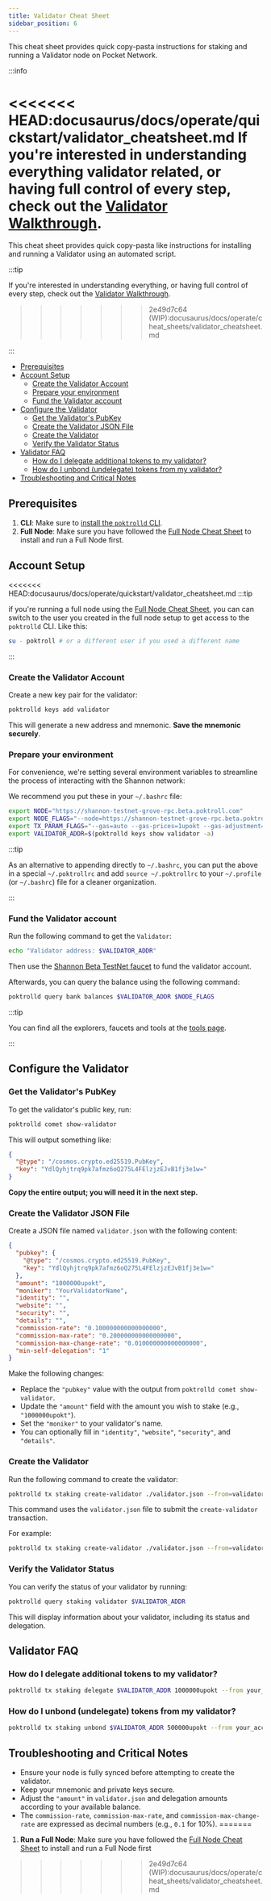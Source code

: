 ```yaml
---
title: Validator Cheat Sheet
sidebar_position: 6
---
```


This cheat sheet provides quick copy-pasta instructions for staking and running a Validator node on Pocket Network.

:::info

<<<<<<< HEAD:docusaurus/docs/operate/quickstart/validator_cheatsheet.md
If you're interested in understanding everything validator related, or having full control of every
step, check out the [Validator Walkthrough](../run_a_node/validator_walkthrough.md).
=======
This cheat sheet provides quick copy-pasta like instructions for installing and
running a Validator using an automated script.

:::tip

If you're interested in understanding everything, or having full control of every
step, check out the [Validator Walkthrough](../walkthroughs/validator_walkthrough.md).
>>>>>>> 2e49d7c64 (WIP):docusaurus/docs/operate/cheat_sheets/validator_cheatsheet.md

:::

- [Prerequisites](#prerequisites)
- [Account Setup](#account-setup)
  - [Create the Validator Account](#create-the-validator-account)
  - [Prepare your environment](#prepare-your-environment)
  - [Fund the Validator account](#fund-the-validator-account)
- [Configure the Validator](#configure-the-validator)
  - [Get the Validator's PubKey](#get-the-validators-pubkey)
  - [Create the Validator JSON File](#create-the-validator-json-file)
  - [Create the Validator](#create-the-validator)
  - [Verify the Validator Status](#verify-the-validator-status)
- [Validator FAQ](#validator-faq)
  - [How do I delegate additional tokens to my validator?](#how-do-i-delegate-additional-tokens-to-my-validator)
  - [How do I unbond (undelegate) tokens from my validator?](#how-do-i-unbond-undelegate-tokens-from-my-validator)
- [Troubleshooting and Critical Notes](#troubleshooting-and-critical-notes)

## Prerequisites

1. **CLI**: Make sure to [install the `poktrolld` CLI](../user_guide/poktrolld_cli.md).
2. **Full Node**: Make sure you have followed the [Full Node Cheat Sheet](./full_node_cheatsheet.md) to install and run a Full Node first.

## Account Setup

<<<<<<< HEAD:docusaurus/docs/operate/quickstart/validator_cheatsheet.md
:::tip

if you're running a full node using the [Full Node Cheat Sheet](./full_node_cheatsheet.md), you can can switch to
the user you created in the full node setup to get access to the `poktrolld` CLI. Like this:

```bash
su - poktroll # or a different user if you used a different name
```

:::

### Create the Validator Account

Create a new key pair for the validator:

```bash
poktrolld keys add validator
```

This will generate a new address and mnemonic. **Save the mnemonic securely**.

### Prepare your environment

For convenience, we're setting several environment variables to streamline
the process of interacting with the Shannon network:

We recommend you put these in your `~/.bashrc` file:

```bash
export NODE="https://shannon-testnet-grove-rpc.beta.poktroll.com"
export NODE_FLAGS="--node=https://shannon-testnet-grove-rpc.beta.poktroll.com"
export TX_PARAM_FLAGS="--gas=auto --gas-prices=1upokt --gas-adjustment=1.5 --chain-id=pocket-beta --yes"
export VALIDATOR_ADDR=$(poktrolld keys show validator -a)
```

:::tip

As an alternative to appending directly to `~/.bashrc`, you can put the above
in a special `~/.poktrollrc` and add `source ~/.poktrollrc` to
your `~/.profile` (or `~/.bashrc`) file for a cleaner organization.

:::

### Fund the Validator account

Run the following command to get the `Validator`:

```bash
echo "Validator address: $VALIDATOR_ADDR"
```

Then use the [Shannon Beta TestNet faucet](https://faucet.beta.testnet.pokt.network/) to fund the validator account.

Afterwards, you can query the balance using the following command:

```bash
poktrolld query bank balances $VALIDATOR_ADDR $NODE_FLAGS
```

:::tip

You can find all the explorers, faucets and tools at the [tools page](../../explore/tools.md).

:::

## Configure the Validator

### Get the Validator's PubKey

To get the validator's public key, run:

```bash
poktrolld comet show-validator
```

This will output something like:

```json
{
  "@type": "/cosmos.crypto.ed25519.PubKey",
  "key": "YdlQyhjtrq9pk7afmz6oQ275L4FElzjzEJvB1fj3e1w="
}
```

**Copy the entire output; you will need it in the next step.**

### Create the Validator JSON File

Create a JSON file named `validator.json` with the following content:

```json
{
  "pubkey": {
    "@type": "/cosmos.crypto.ed25519.PubKey",
    "key": "YdlQyhjtrq9pk7afmz6oQ275L4FElzjzEJvB1fj3e1w="
  },
  "amount": "1000000upokt",
  "moniker": "YourValidatorName",
  "identity": "",
  "website": "",
  "security": "",
  "details": "",
  "commission-rate": "0.100000000000000000",
  "commission-max-rate": "0.200000000000000000",
  "commission-max-change-rate": "0.010000000000000000",
  "min-self-delegation": "1"
}
```

Make the following changes:

- Replace the `"pubkey"` value with the output from `poktrolld comet show-validator`.
- Update the `"amount"` field with the amount you wish to stake (e.g., `"1000000upokt"`).
- Set the `"moniker"` to your validator's name.
- You can optionally fill in `"identity"`, `"website"`, `"security"`, and `"details"`.

### Create the Validator

Run the following command to create the validator:

```bash
poktrolld tx staking create-validator ./validator.json --from=validator $TX_PARAM_FLAGS $NODE_FLAGS
```

This command uses the `validator.json` file to submit the `create-validator` transaction.

For example:

```bash
poktrolld tx staking create-validator ./validator.json --from=validator $TX_PARAM_FLAGS $NODE_FLAGS
```

### Verify the Validator Status

You can verify the status of your validator by running:

```bash
poktrolld query staking validator $VALIDATOR_ADDR
```

This will display information about your validator, including its status and delegation.

## Validator FAQ

### How do I delegate additional tokens to my validator?

```bash
poktrolld tx staking delegate $VALIDATOR_ADDR 1000000upokt --from your_account --chain-id=pocket-beta --gas=auto --gas-adjustment=1.5 --gas-prices=1upokt
```

### How do I unbond (undelegate) tokens from my validator?

```bash
poktrolld tx staking unbond $VALIDATOR_ADDR 500000upokt --from your_account --chain-id=pocket-beta --gas=auto --gas-adjustment=1.5 --gas-prices=1upokt
```

## Troubleshooting and Critical Notes

- Ensure your node is fully synced before attempting to create the validator.
- Keep your mnemonic and private keys secure.
- Adjust the `"amount"` in `validator.json` and delegation amounts according to your available balance.
- The `commission-rate`, `commission-max-rate`, and `commission-max-change-rate` are expressed as decimal numbers (e.g., `0.1` for 10%).
=======
1. **Run a Full Node**: Make sure you have followed the [Full Node Cheat Sheet](full_node_cheatsheet.md) to install and run a Full Node first
>>>>>>> 2e49d7c64 (WIP):docusaurus/docs/operate/cheat_sheets/validator_cheatsheet.md
